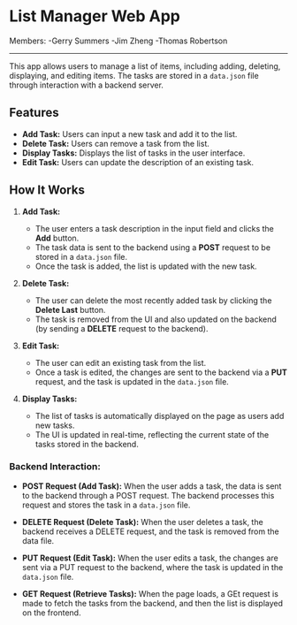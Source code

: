# List Manager Web App

Members:
-Gerry Summers
-Jim Zheng
-Thomas Robertson

<hr>

This app allows users to manage a list of items, including adding, deleting, displaying, and editing items. The tasks are stored in a `data.json` file through interaction with a backend server.

## Features

- **Add Task:** Users can input a new task and add it to the list.
- **Delete Task:** Users can remove a task from the list.
- **Display Tasks:** Displays the list of tasks in the user interface.
- **Edit Task:** Users can update the description of an existing task.
  
## How It Works

1. **Add Task:**
   - The user enters a task description in the input field and clicks the **Add** button.
   - The task data is sent to the backend using a **POST** request to be stored in a `data.json` file.
   - Once the task is added, the list is updated with the new task.

2. **Delete Task:**
   - The user can delete the most recently added task by clicking the **Delete Last** button.
   - The task is removed from the UI and also updated on the backend (by sending a **DELETE** request to the backend).

3. **Edit Task:**
   - The user can edit an existing task from the list.
   - Once a task is edited, the changes are sent to the backend via a **PUT** request, and the task is updated in the `data.json` file.

4. **Display Tasks:**
   - The list of tasks is automatically displayed on the page as users add new tasks.
   - The UI is updated in real-time, reflecting the current state of the tasks stored in the backend.

### Backend Interaction:

- **POST Request (Add Task):** When the user adds a task, the data is sent to the backend through a POST request. The backend processes this request and stores the task in a `data.json` file.
  
- **DELETE Request (Delete Task):** When the user deletes a task, the backend receives a DELETE request, and the task is removed from the data file.

- **PUT Request (Edit Task):** When the user edits a task, the changes are sent via a PUT request to the backend, where the task is updated in the `data.json` file.

- **GET Request (Retrieve Tasks):** When the page loads, a GEt request is made to fetch the tasks from the backend, and then the list is displayed on the frontend.